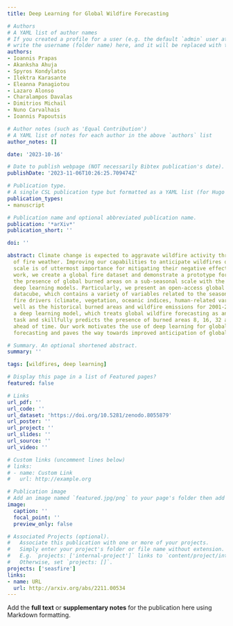 ```yaml
---
title: Deep Learning for Global Wildfire Forecasting

# Authors
# A YAML list of author names
# If you created a profile for a user (e.g. the default `admin` user at `content/authors/admin/`), 
# write the username (folder name) here, and it will be replaced with their full name and linked to their profile.
authors:
- Ioannis Prapas
- Akanksha Ahuja
- Spyros Kondylatos
- Ilektra Karasante
- Eleanna Panagiotou
- Lazaro Alonso
- Charalampos Davalas
- Dimitrios Michail
- Nuno Carvalhais
- Ioannis Papoutsis

# Author notes (such as 'Equal Contribution')
# A YAML list of notes for each author in the above `authors` list
author_notes: []

date: '2023-10-16'

# Date to publish webpage (NOT necessarily Bibtex publication's date).
publishDate: '2023-11-06T10:26:25.709474Z'

# Publication type.
# A single CSL publication type but formatted as a YAML list (for Hugo requirements).
publication_types:
- manuscript

# Publication name and optional abbreviated publication name.
publication: '*arXiv*'
publication_short: ''

doi: ''

abstract: Climate change is expected to aggravate wildfire activity through the exacerbation
  of fire weather. Improving our capabilities to anticipate wildfires on a global
  scale is of uttermost importance for mitigating their negative effects. In this
  work, we create a global fire dataset and demonstrate a prototype for predicting
  the presence of global burned areas on a sub-seasonal scale with the use of segmentation
  deep learning models. Particularly, we present an open-access global analysis-ready
  datacube, which contains a variety of variables related to the seasonal and sub-seasonal
  fire drivers (climate, vegetation, oceanic indices, human-related variables), as
  well as the historical burned areas and wildfire emissions for 2001-2021. We train
  a deep learning model, which treats global wildfire forecasting as an image segmentation
  task and skillfully predicts the presence of burned areas 8, 16, 32 and 64 days
  ahead of time. Our work motivates the use of deep learning for global burned area
  forecasting and paves the way towards improved anticipation of global wildfire patterns.

# Summary. An optional shortened abstract.
summary: ''

tags: [wildfires, deep learning]

# Display this page in a list of Featured pages?
featured: false

# Links
url_pdf: ''
url_code: ''
url_dataset: 'https://doi.org/10.5281/zenodo.8055879'
url_poster: ''
url_project: ''
url_slides: ''
url_source: ''
url_video: ''

# Custom links (uncomment lines below)
# links:
# - name: Custom Link
#   url: http://example.org

# Publication image
# Add an image named `featured.jpg/png` to your page's folder then add a caption below.
image:
  caption: ''
  focal_point: ''
  preview_only: false

# Associated Projects (optional).
#   Associate this publication with one or more of your projects.
#   Simply enter your project's folder or file name without extension.
#   E.g. `projects: ['internal-project']` links to `content/project/internal-project/index.md`.
#   Otherwise, set `projects: []`.
projects: ['seasfire']
links:
- name: URL
  url: http://arxiv.org/abs/2211.00534
---
```


Add the **full text** or **supplementary notes** for the publication here using Markdown formatting.
